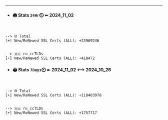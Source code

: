 

---
- #### 🖨️ **Stats** `24Hr`⏲️ ➼ 2024_11_02
```console


--> 🌐 Total
[+] New/ReNewed SSL Certs (ALL): +23969246


--> 🇷🇺 ru_ccTLDs
[+] New/ReNewed SSL Certs (ALL): +418472

```

- #### 🖨️ **Stats** `7Days`⏲️ ➼ 2024_11_02 <--> 2024_10_26
```console


--> 🌐 Total
[+] New/ReNewed SSL Certs (ALL): +118403978


--> 🇷🇺 ru_ccTLDs
[+] New/ReNewed SSL Certs (ALL): +1757717

```

